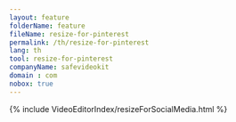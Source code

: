 ```yaml
---
layout: feature
folderName: feature
fileName: resize-for-pinterest
permalink: /th/resize-for-pinterest
lang: th
tool: resize-for-pinterest
companyName: safevideokit
domain : com
nobox: true
---
```


{% include VideoEditorIndex/resizeForSocialMedia.html %}

   